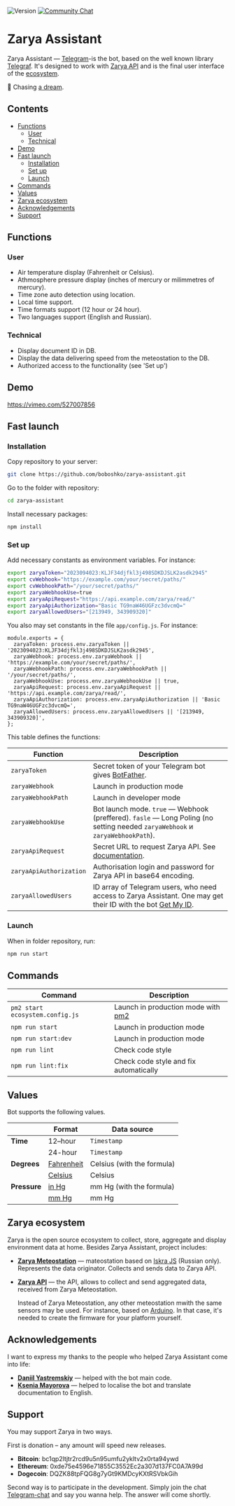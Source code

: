 ![Version](https://img.shields.io/badge/version-0.1.0-brightgreen.svg?style=flat-square)
[![Community Chat](https://img.shields.io/badge/Community-Chat-blueChat?style=flat-square&logo=telegram)](https://t.me/codeque)

# Zarya Assistant

Zarya Assistant — [Telegram](https://telegram.org)-is the bot, based on the well known library [Telegraf](https://telegraf.js.org). It's designed to work with [Zarya API](https://github.com/boboshko/zarya-api) and is the final user interface of the [ecosystem](#Zarya-ecosystem).

💫 Chasing [a dream](https://www.facebook.com/onlysemeon/posts/582696555261097).

## Contents

- [Functions](#Functions)
  - [User](#User)
  - [Technical](#Technical)
- [Demo](#Demo)
- [Fast launch](#Fast-launch)
  - [Installation](#Installation)
  - [Set up](#Set-up)
  - [Launch](#Launch)
- [Commands](#Commands)
- [Values](#Values)
- [Zarya ecosystem](#Zarya-ecosystem)
- [Acknowledgements](#Acknowledgements)
- [Support](#Support)

## Functions

### User

- Air temperature display (Fahrenheit or Celsius).
- Athmosphere pressure display (inches of mercury or milimmetres of mercury).
- Time zone auto detection using location.
- Local time support.
- Time formats support (12 hour or 24 hour).
- Two languages support (English and Russian).

### Technical

- Display document ID in DB.
- Display the data delivering speed from the meteostation to the DB.
- Authorized access to the functionality (see 'Set up')

## Demo

https://vimeo.com/527007856

## Fast launch

### Installation

Copy repository to your server:

```bash
git clone https://github.com/boboshko/zarya-assistant.git
```

Go to the folder with repository:

```bash
cd zarya-assistant
```

Install necessary packages:

```bash
npm install
```

### Set up

Add necessary constants as environment variables. For instance:

```bash
export zaryaToken="2023094023:KLJF34djfkl3j498SDKDJSLK2asdk2945"
export cvWebhook="https://example.com/your/secret/paths/"
export cvWebhookPath="/your/secret/paths/"
export zaryaWebhookUse=true
export zaryaApiRequest="https://api.example.com/zarya/read/"
export zaryaApiAuthorization="Basic TG9naW46UGFzc3dvcmQ="
export zaryaAllowedUsers="[213949, 343909320]"
```

You also may set constants in the file `app/config.js`. For instance:

```JS
module.exports = {
  zaryaToken: process.env.zaryaToken || '2023094023:KLJF34djfkl3j498SDKDJSLK2asdk2945',
  zaryaWebhook: process.env.zaryaWebhook || 'https://example.com/your/secret/paths/',
  zaryaWebhookPath: process.env.zaryaWebhookPath || '/your/secret/paths/',
  zaryaWebhookUse: process.env.zaryaWebhookUse || true,
  zaryaApiRequest: process.env.zaryaApiRequest || 'https://api.example.com/zarya/read/',
  zaryaApiAuthorization: process.env.zaryaApiAuthorization || 'Basic TG9naW46UGFzc3dvcmQ=',
  zaryaAllowedUsers: process.env.zaryaAllowedUsers || '[213949, 343909320]',
};
```

This table defines the functions:

| Function                | Description                                                                                                                              |
| ----------------------- | ---------------------------------------------------------------------------------------------------------------------------------------- |
| `zaryaToken`            | Secret token of your Telegram bot gives [BotFather](https://t.me/BotFather).                                                             |
| `zaryaWebhook`          | Launch in production mode                                                                                                                |
| `zaryaWebhookPath`      | Launch in developer mode                                                                                                                 |
| `zaryaWebhookUse`       | Bot launch mode. `true` — Webhook (preffered). `fasle` — Long Poling (no setting needed `zaryaWebhook` и `zaryaWebhookPath`).            |
| `zaryaApiRequest`       | Secret URL to request Zarya API. See [documentation](https://github.com/boboshko/zarya-api).                                             |
| `zaryaApiAuthorization` | Authorisation login and password for Zarya API in base64 encoding.                                                                       |
| `zaryaAllowedUsers`     | ID array of Telegram users, who need access to Zarya Assistant. One may get their ID with the bot [Get My ID](https://t.me/getmyid_bot). |

### Launch

When in folder repository, run:

```bash
npm run start
```

## Commands

| Command                         | Description                                                     |
| ------------------------------- | ----------------------------------------------------------------|
| `pm2 start ecosystem.config.js` | Launch in production mode with [pm2](https://pm2.keymetrics.io) |     
| `npm run start`                 | Launch in production mode                                       |
| `npm run start:dev`             | Launch in production mode                                       |
| `npm run lint`                  | Check code style                                                |
| `npm run lint:fix`              | Check code style and fix automatically                          |

## Values

Bot supports the following values.

|              | Format                                                       | Data source                |
| ------------ | ------------------------------------------------------------ | -------------------------- |
| **Time**     | 12–hour                                                      | `Timestamp`                |
|              | 24-hour                                                      | `Timestamp`                |
| **Degrees**  | [Fahrenheit](https://en.wikipedia.org/wiki/Fahrenheit)       | Celsius (with the formula) |
|              | [Celsius](https://en.wikipedia.org/wiki/Celsius)             | Celsius                    |
| **Pressure** | [in Hg](https://en.wikipedia.org/wiki/Inch_of_mercury)       | mm Hg (with the formula)   |
|              | [mm Hg](https://en.wikipedia.org/wiki/Millimetre_of_mercury) | mm Hg                      |

## Zarya ecosystem

Zarya is the open source ecosystem to collect, store, aggregate and display environment data at home. Besides Zarya Assistant, project includes:

- **[Zarya Meteostation](https://github.com/boboshko/zarya-meteostation)** — mateostation based on [Iskra JS](http://wiki.amperka.ru/js:iskra_js) (Russian only). Represents the data originator. Collects and sends data to Zarya API.

- **[Zarya API](https://github.com/boboshko/zarya-api)** — the API, allows to collect and send aggregated data, received from Zarya Meteostation.

  Instead of Zarya Meteostation, any other meteostation mwith the same sensors may be used. For instance, based on [Arduino](https://www.arduino.cc). In that case, it's needed to create the firmware for your platform yourself.

## Acknowledgements

I want to express my thanks to the people who helped Zarya Assistant come into life:

- **[Daniil Yastremskiy](https://github.com/TheBeastOfCaerbannog)** — helped with the bot main code.
- **[Ksenia Mayorova](https://ksshchk.com)** — helped to localise the bot and translate documentation to English.

## Support

You may support Zarya in two ways.

First is donation – any amount will speed new releases.

- **Bitcoin**: bc1qp2ltjtr2rcd9u5n95umfu2ykltv2x0rta94ywd
- **Ethereum**: 0xde75e4596e71855C3552Ec2a307d137FC0A7A99d
- **Dogecoin**: DQZK88tpFQG8g7yGt9KMDcyKXtRSVbkGih

Second way is to participate in the development. Simply join the chat [Telegram-chat](https://t.me/codeque) and say you wanna help. The answer will come shortly.
